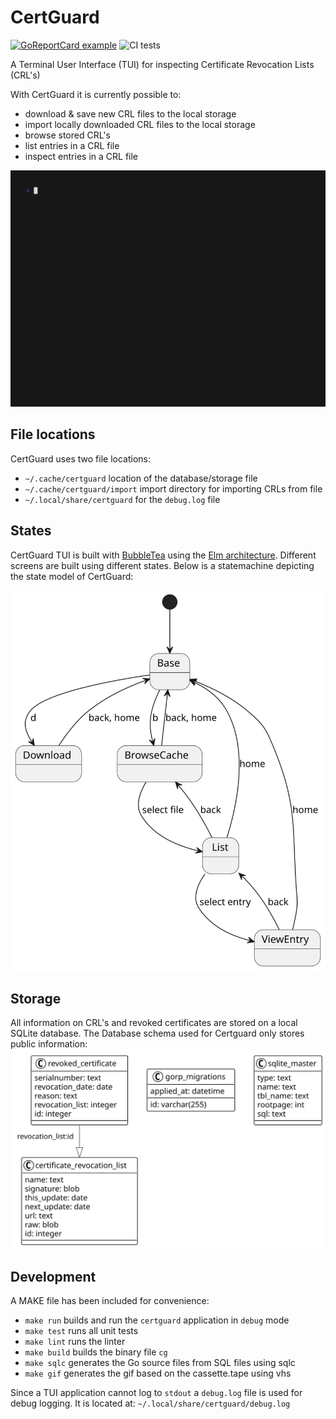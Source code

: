 # CertGuard

[![GoReportCard example](https://goreportcard.com/badge/github.com/pimg/certguard)](https://goreportcard.com/report/github.com/pimg/certguard) ![CI tests](https://github.com/pimg/certguard/actions/workflows/build.yml/badge.svg)

A Terminal User Interface (TUI) for inspecting Certificate Revocation Lists (CRL's)

With CertGuard it is currently possible to:
- download & save new CRL files to the local storage 
- import locally downloaded CRL files to the local storage
- browse stored CRL's
- list entries in a CRL file
- inspect entries in a CRL file

![demo](demo.gif)

## File locations
CertGuard uses two file locations:
- `~/.cache/certguard` location of the database/storage file
- `~/.cache/certguard/import` import directory for importing CRLs from file
- `~/.local/share/certguard` for the `debug.log` file

## States
CertGuard TUI is built with [BubbleTea](https://github.com/charmbracelet/bubbletea/tree/master) using the [Elm architecture](https://guide.elm-lang.org/architecture/).
Different screens are built using different states. Below is a statemachine depicting the state model of CertGuard:

![states](states.svg)

## Storage
All information on CRL's and revoked certificates are stored on a local SQLite database. 
The Database schema used for Certguard only stores public information:
![database schema](db_schema.svg)

## Development
A MAKE file has been included for convenience:
- `make run` builds and run the `certguard` application in `debug` mode
- `make test` runs all unit tests
- `make lint` runs the linter 
- `make build` builds the binary file `cg`
- `make sqlc` generates the Go source files from SQL files using sqlc
- `make gif` generates the gif based on the cassette.tape using vhs

Since a TUI application cannot log to `stdout` a `debug.log` file is used for debug logging. It is located at: `~/.local/share/certguard/debug.log`
